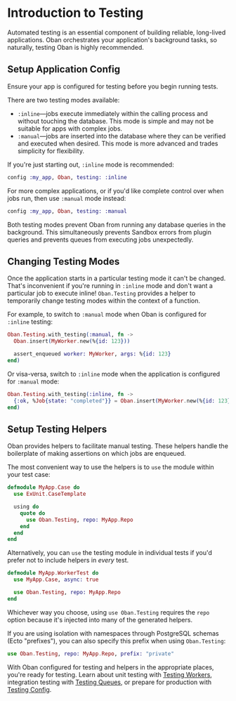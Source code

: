 # Introduction to Testing

Automated testing is an essential component of building reliable, long-lived
applications. Oban orchestrates your application's background tasks, so naturally,
testing Oban is highly recommended.

## Setup Application Config

Ensure your app is configured for testing before you begin running tests.

There are two testing modes available:

* `:inline`—jobs execute immediately within the calling process and without
  touching the database. This mode is simple and may not be suitable for apps
  with complex jobs.
* `:manual`—jobs are inserted into the database where they can be verified and
  executed when desired. This mode is more advanced and trades simplicity for
  flexibility.

If you're just starting out, `:inline` mode is recommended:

```elixir
config :my_app, Oban, testing: :inline
```

For more complex applications, or if you'd like complete control over when jobs
run, then use `:manual` mode instead:

```elixir
config :my_app, Oban, testing: :manual
```

Both testing modes prevent Oban from running any database queries in the
background. This simultaneously prevents Sandbox errors from plugin queries and
prevents queues from executing jobs unexpectedly.

## Changing Testing Modes

Once the application starts in a particular testing mode it can't be changed.
That's inconvenient if you're running in `:inline` mode and don't want a
particular job to execute inline! `Oban.Testing` provides a helper to
temporarily change testing modes within the context of a function.

For example, to switch to `:manual` mode when Oban is configured for `:inline`
testing:

```elixir
Oban.Testing.with_testing(:manual, fn ->
  Oban.insert(MyWorker.new(%{id: 123}))

  assert_enqueued worker: MyWorker, args: %{id: 123}
end)
```

Or visa-versa, switch to `:inline` mode when the application is configured for
`:manual` mode:

```elixir
Oban.Testing.with_testing(:inline, fn ->
  {:ok, %Job{state: "completed"}} = Oban.insert(MyWorker.new(%{id: 123}))
end)
```

## Setup Testing Helpers

Oban provides helpers to facilitate manual testing. These helpers handle the
boilerplate of making assertions on which jobs are enqueued.

The most convenient way to use the helpers is to `use` the module within your
test case:

```elixir
defmodule MyApp.Case do
  use ExUnit.CaseTemplate

  using do
    quote do
      use Oban.Testing, repo: MyApp.Repo
    end
  end
end
```

Alternatively, you can `use` the testing module in individual tests if you'd
prefer not to include helpers in _every_ test.

```elixir
defmodule MyApp.WorkerTest do
  use MyApp.Case, async: true

  use Oban.Testing, repo: MyApp.Repo
end
```

Whichever way you choose, using `use Oban.Testing` requires the `repo` option
because it's injected into many of the generated helpers.

If you are using isolation with namespaces through PostgreSQL schemas (Ecto
"prefixes"), you can also specify this prefix when using `Oban.Testing`:

```elixir
use Oban.Testing, repo: MyApp.Repo, prefix: "private"
```

With Oban configured for testing and helpers in the appropriate places, you're
ready for testing. Learn about unit testing with [Testing Workers][tw],
integration testing with [Testing Queues][tq], or prepare for production with
[Testing Config][tc].

[tw]: testing_workers.html
[tq]: testing_queues.html
[tc]: testing_config.html
